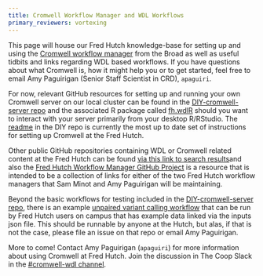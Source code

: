 ```yaml
---
title: Cromwell Workflow Manager and WDL Workflows
primary_reviewers: vortexing
---
```

This page will house our Fred Hutch knowledge-base for setting up and using the [Cromwell workflow manager](https://cromwell.readthedocs.io/en/stable/) from the Broad as well as useful tidbits and links regarding WDL based workflows. If you have questions about what Cromwell is, how it might help you or to get started, feel free to email Amy Paguirigan (Senior Staff Scientist in CRD), `apaguiri`.  

For now, relevant GitHub resources for setting up and running your own Cromwell server on our local cluster can be found in the [DIY-cromwell-server repo](https://github.com/FredHutch/diy-cromwell-server) and the associated R package called [fh.wdlR](https://github.com/FredHutch/fh.wdlR) should you want to interact with your server primarily from your desktop R/RStudio.  The [readme](https://github.com/FredHutch/diy-cromwell-server) in the DIY repo is currently the most up to date set of instructions for setting up Cromwell at the Fred Hutch.

Other public GitHub repositories containing WDL or Cromwell related content at the Fred Hutch can be found [via this link to search results](https://github.com/FredHutch?utf8=%E2%9C%93&q=wdl+OR+cromwell&type=&language=)and also the [Fred Hutch Workflow Manager GitHub Project](https://github.com/orgs/FredHutch/projects/8) is a resource that is intended to be a collection of links for either of the two Fred Hutch workflow managers that Sam Minot and Amy Paguirigan will be maintaining.  

Beyond the basic workflows for testing included in the [DIY-cromwell-server repo](https://github.com/FredHutch/diy-cromwell-server), there is an example [unpaired variant calling workflow](https://github.com/FredHutch/tg-wdl-unpairedVariantCaller) that can be run by Fred Hutch users on campus that has example data linked via the inputs json file. This should be runnable by anyone at the Hutch, but alas, if that is not the case, please file an issue on that repo or email Amy Paguirigan. 


More to come!  Contact Amy Paguirigan (`apaguiri`) for more information about using Cromwell at Fred Hutch.  Join the discussion in The Coop Slack in the [#cromwell-wdl channel](https://fhbig.slack.com/archives/CTFU13URJ).  



